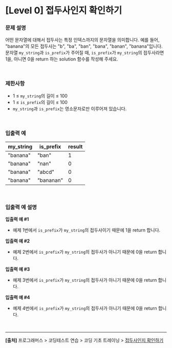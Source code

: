 # [Level 0] 접두사인지 확인하기

### 문제 설명
어떤 문자열에 대해서 접두사는 특정 인덱스까지의 문자열을 의미합니다. 예를 들어, "banana"의 모든 접두사는 "b", "ba", "ban", "bana", "banan", "banana"입니다.
문자열 `my_string`과 `is_prefix`가 주어질 때, `is_prefix`가 `my_string`의 접두사라면 1을, 아니면 0을 return 하는 solution 함수를 작성해 주세요.

<br>

### 제한사항
* 1 ≤ `my_string`의 길이 ≤ 100
* 1 ≤ `is_prefix`의 길이 ≤ 100
* `my_string`과 `is_prefix`는 영소문자로만 이루어져 있습니다.

<br>

### 입출력 예
|my_string|is_prefix|result|
|---------|---------|------|
|"banana"|"ban"|1|
|"banana"|"nan"|0|
|"banana"|"abcd"|0|
|"banana"|"bananan"|0|

<br>

### 입출력 예 설명
**입출력 예 #1**
* 예제 1번에서 `is_prefix`가 `my_string`의 접두사이기 때문에 1을 return 합니다.

**입출력 예 #2**
* 예제 2번에서 `is_prefix`가 `my_string`의 접두사가 아니기 때문에 0을 return 합니다.

**입출력 예 #3**
* 예제 3번에서 `is_prefix`가 `my_string`의 접두사가 아니기 때문에 0을 return 합니다.

**입출력 예 #4**
* 예제 4번에서 `is_prefix`가 `my_string`의 접두사가 아니기 때문에 0을 return 합니다.

<br>

---
**[출처]** 프로그래머스 > 코딩테스트 연습 > 코딩 기초 트레이닝 > [접두사인지 확인하기](https://school.programmers.co.kr/learn/courses/30/lessons/181906)